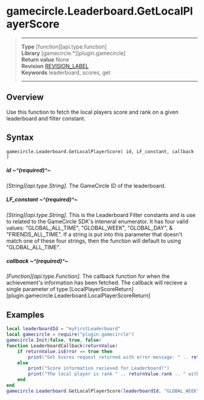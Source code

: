 # gamecircle.Leaderboard.GetLocalPlayerScore

> --------------------- ------------------------------------------------------------------------------------------
> __Type__              [function][api.type.function]  
> __Library__           [gamecircle.*][plugin.gamecircle]  
> __Return value__      None  
> __Revision__          [REVISION_LABEL](REVISION_URL)  
> __Keywords__          leaderboard, scores, get          
> --------------------- ------------------------------------------------------------------------------------------


## Overview
Use this function to fetch the local players score and rank on a given leaderboard and filter constant. 

## Syntax

	gamecircle.Leaderboard.GetLocalPlayerScore( id, LF_constant, callback )


##### id ~^(required)^~
_[String][api.type.String]._ The GameCircle ID of the leaderboard.

##### LF_constant ~^(required)^~
_[String][api.type.String]._ This is the Leaderboard Filter constants and is use to related to the GameCircle SDK's inteneral enumerator. It has four valid values: "GLOBAL\_ALL\_TIME", "GLOBAL\_WEEK", "GLOBAL\_DAY", & "FRIENDS\_ALL\_TIME". If a string is put into this parameter that doesn't match one of these four strings, then the function will default to using "GLOBAL\_ALL\_TIME".

##### callback ~^(required)^~
_[Function][api.type.Function]._ The callback function for when the achievement's information has been fetched. The callback will recieve a single parameter of type [LocalPlayerScoreReturn][plugin.gamecircle.Leaderboard.LocalPlayerScoreReturn]




## Examples

``````lua  
local leaderboardId = "myFirstLeaderboard"  
local gamecircle = require("plugin.gamecircle")  
gamecircle.Init(false, true, false)  
function LeaderboardCallback(returnValue)  
	if returnValue.isError == true then  
		print("Get Scores request returned with error message: " .. returnValue.errorMessage)  
	else  
		print("Score information recieved for Leaderboard!")  
		print("The local player is rank " .. returnValue.rank .. " with a score of " .. returnValue.score .. ".")  
	end  
end  
gamecircle.Leaderboard.GetLocalPlayerScore(leaderboardId, "GLOBAL_WEEK", LeaderboardCallback)  
``````